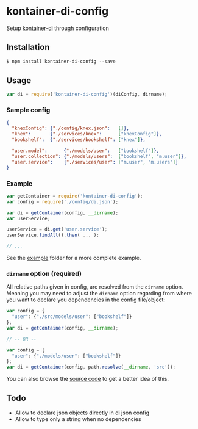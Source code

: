 # kontainer-di-config
Setup [kontainer-di](https://github.com/redradix/kontainer) through configuration

## Installation

```js
$ npm install kontainer-di-config --save
```

## Usage

```js
var di = require('kontainer-di-config')(diConfig, dirname);
```

### Sample config

```json
{
  "knexConfig": {"./config/knex.json":   []},
  "knex":       {"./services/knex":      ["knexConfig"]},
  "bookshelf":  {"./services/bookshelf": ["knex"]},

  "user.model":      {"./models/user":   ["bookshelf"]},
  "user.collection": {"./models/users":  ["bookshelf", "m.user"]},
  "user.service":    {"./services/user": ["m.user", "m.users"]}
}
```

### Example

```js
var getContainer = require('kontainer-di-config');
var config = require('./config/di.json');

var di = getContainer(config, __dirname);
var userService;

userService = di.get('user.service');
userService.findAll().then( ... );

// ...
```

See the [example](https://github.com/eightyfive/kontainer-di-config/tree/master/example) folder for a more complete example.

### `dirname` option (required)

All relative paths given in config, are resolved from the `dirname` option. Meaning you may need to adjust the `dirname` option regarding from where you want to declare you dependencies in the config file/object:

```js
var config = {
  "user": {"./src/models/user": ["bookshelf"]}
};
var di = getContainer(config, __dirname);

// -- OR --

var config = {
  "user": {"./models/user": ["bookshelf"]}
};
var di = getContainer(config, path.resolve(__dirname, 'src'));
```

You can also browse the [source code](https://github.com/eightyfive/kontainer-di-config/blob/master/index.js) to get a better idea of this.

## Todo

- Allow to declare json objects directly in di json config
- Allow to type only a string when no dependencies
